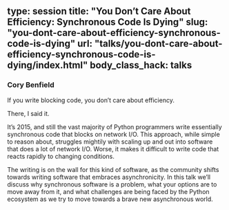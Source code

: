 type: session
title: "You Don’t Care About Efficiency: Synchronous Code Is Dying"
slug: "you-dont-care-about-efficiency-synchronous-code-is-dying"
url: "talks/you-dont-care-about-efficiency-synchronous-code-is-dying/index.html"
body_class_hack: talks
---

### Cory Benfield

If you write blocking code, you don’t care about efficiency.

There, I said it.

It’s 2015, and still the vast majority of Python programmers write essentially synchronous code that blocks on network I/O. This approach, while simple to reason about, struggles mightily with scaling up and out into software that does a lot of network I/O. Worse, it makes it difficult to write code that reacts rapidly to changing conditions.

The writing is on the wall for this kind of software, as the community shifts towards writing software that embraces asynchronicity. In this talk we’ll discuss why synchronous software is a problem, what your options are to move away from it, and what challenges are being faced by the Python ecosystem as we try to move towards a brave new asynchronous world.